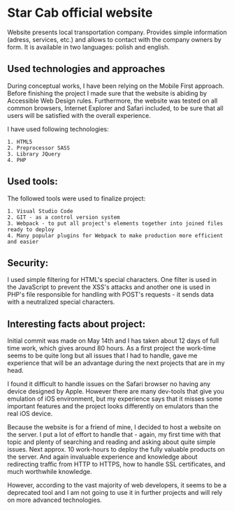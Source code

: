 # Star Cab official website

Website presents local transportation company. Provides simple information (adress, services, etc.) and allows to contact with the company owners by form. It is available in two languages: polish and english.


## Used technologies and approaches

During conceptual works, I have been relying on the Mobile First approach. Before finishing the project I made sure that the website
is abiding by Accessible Web Design rules. Furthermore, the website was tested on all common browsers, Internet Explorer and Safari included, to be sure that all users will be satisfied with the overall experience.

I have used following technologies:

    1. HTML5
    2. Preprocessor SASS
    3. Library JQuery
    4. PHP


## Used tools:

The followed tools were used to finalize project:

    1. Visual Studio Code
    2. GIT - as a control version system
    3. Webpack - to put all project's elements together into joined files ready to deploy
    4. Many popular plugins for Webpack to make production more efficient and easier


## Security:

I used simple filtering for HTML's special characters. One filter is used in the JavaScript to prevent the XSS's attacks and another one is used in PHP's file responsible for handling with POST's requests - it sends data with a neutralized special characters.


## Interesting facts about project:

Initial commit was made on May 14th and I has taken about 12 days of full time work, which gives around 80 hours.
As a first project the work-time seems to be quite long but all issues that I had to handle, gave me experience that will be an advantage during the next projects that are in my head.

I found it difficult to handle issues on the Safari browser no having any device designed by Apple. However there are many dev-tools that give you emulation of iOS environment, but my experience says that it misses some important features and the project looks differently on emulators than the real iOS device.

Because the website is for a friend of mine, I decided to host a website on the server. I put a lot of effort to handle that - again, my first time with that topic and plenty of searching and reading and asking about quite simple issues. Next approx. 10 work-hours to deploy the fully valuable products on the server. And again invaluable experience and knowledge about redirecting traffic from HTTP to HTTPS, how to handle SSL certificates, and much worthwhile knowledge.

However, according to the vast majority of web developers, it seems to be a deprecated tool and I am not going to use it in further projects and will rely on more advanced technologies.